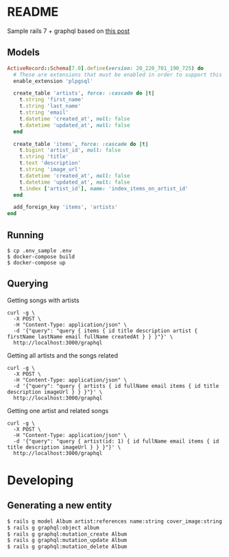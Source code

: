 # README

Sample rails 7 + graphql based on [this post](https://www.apollographql.com/blog/community/backend/using-graphql-with-ruby-on-rails/)

## Models

```ruby
ActiveRecord::Schema[7.0].define(version: 20_220_701_190_725) do
  # These are extensions that must be enabled in order to support this database
  enable_extension 'plpgsql'

  create_table 'artists', force: :cascade do |t|
    t.string 'first_name'
    t.string 'last_name'
    t.string 'email'
    t.datetime 'created_at', null: false
    t.datetime 'updated_at', null: false
  end

  create_table 'items', force: :cascade do |t|
    t.bigint 'artist_id', null: false
    t.string 'title'
    t.text 'description'
    t.string 'image_url'
    t.datetime 'created_at', null: false
    t.datetime 'updated_at', null: false
    t.index ['artist_id'], name: 'index_items_on_artist_id'
  end

  add_foreign_key 'items', 'artists'
end
```

## Running

```shell
$ cp .env_sample .env
$ docker-compose build
$ docker-compose up
```

## Querying

Getting songs with artists
```shell
curl -g \
  -X POST \
  -H "Content-Type: application/json" \
  -d '{"query": "query { items { id title description artist { firstName lastName email fullName createdAt } } }"}' \
  http://localhost:3000/graphql
```

Getting all artists and the songs related
```shell
curl -g \
  -X POST \
  -H "Content-Type: application/json" \
  -d '{"query": "query { artists { id fullName email items { id title description imageUrl } } }"}' \
  http://localhost:3000/graphql
```

Getting one artist and related songs
```shell
curl -g \
  -X POST \
  -H "Content-Type: application/json" \
  -d '{"query": "query { artist(id: 1) { id fullName email items { id title description imageUrl } } }"}' \
  http://localhost:3000/graphql
```

# Developing

## Generating a new entity

```bash
$ rails g model Album artist:references name:string cover_image:string
$ rails g graphql:object album
$ rails g graphql:mutation_create Album
$ rails g graphql:mutation_update Album
$ rails g graphql:mutation_delete Album
```
